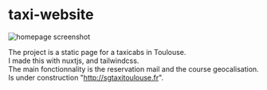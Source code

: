 # taxi-website

![homepage screenshot](./assets/img/homepage.png 'hompage screenshot')

The project is a static page for a taxicabs in Toulouse.  
I made this with nuxtjs, and tailwindcss.  
The main fonctionnality is the reservation mail and the course geocalisation.  
Is under construction "http://sgtaxitoulouse.fr".

